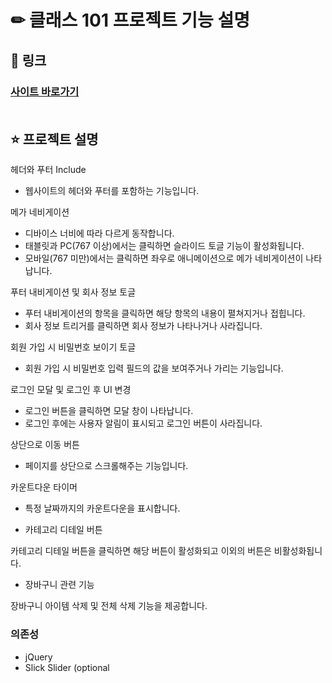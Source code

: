 # ✏ 클래스 101 프로젝트 기능 설명
## 🚀 링크
### [사이트 바로가기](https://goseongho.github.io/class101/) <br><br>

## ⭐️ 프로젝트 설명
헤더와 푸터 Include
- 웹사이트의 헤더와 푸터를 포함하는 기능입니다.

 메가 네비게이션
 
- 디바이스 너비에 따라 다르게 동작합니다.
- 태블릿과 PC(767 이상)에서는 클릭하면 슬라이드 토글 기능이 활성화됩니다.
- 모바일(767 미만)에서는 클릭하면 좌우로 애니메이션으로 메가 네비게이션이 나타납니다.

푸터 내비게이션 및 회사 정보 토글

- 푸터 내비게이션의 항목을 클릭하면 해당 항목의 내용이 펼쳐지거나 접힙니다.
- 회사 정보 트리거를 클릭하면 회사 정보가 나타나거나 사라집니다.

회원 가입 시 비밀번호 보이기 토글

- 회원 가입 시 비밀번호 입력 필드의 값을 보여주거나 가리는 기능입니다.

로그인 모달 및 로그인 후 UI 변경

- 로그인 버튼을 클릭하면 모달 창이 나타납니다.
- 로그인 후에는 사용자 알림이 표시되고 로그인 버튼이 사라집니다.

상단으로 이동 버튼

- 페이지를 상단으로 스크롤해주는 기능입니다.

카운트다운 타이머

- 특정 날짜까지의 카운트다운을 표시합니다.

- 카테고리 디테일 버튼

카테고리 디테일 버튼을 클릭하면 해당 버튼이 활성화되고 이외의 버튼은 비활성화됩니다.

- 장바구니 관련 기능

장바구니 아이템 삭제 및 전체 삭제 기능을 제공합니다.

### 의존성

- jQuery
- Slick Slider (optional
